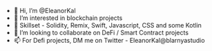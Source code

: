 - 👋 Hi, I’m @EleanorKal
- 👀 I’m interested in blockchain projects
- 🌱 Skillset - Solidity, Remix, Swift, Javascript, CSS and some Kotlin 
- 💞️ I’m looking to collaborate on DeFi / Smart Contract projects 
- 📫 For Defi projects, DM me on Twitter - EleanorKal@blarnyastudio

<!---
EleanorKal/EleanorKal is a ✨ special ✨ repository because its `README.md` (this file) appears on your GitHub profile.
You can click the Preview link to take a look at your changes.
--->
